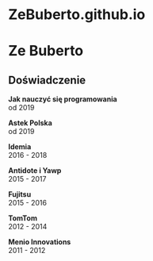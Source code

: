 # ZeBuberto.github.io

# Ze Buberto

## Doświadczenie
**Jak nauczyć się programowania**\
od 2019

**Astek Polska**\
od 2019

**Idemia**\
2016 - 2018

**Antidote i Yawp**\
2015 - 2017

**Fujitsu**\
2015 - 2016

**TomTom**\
2012 - 2014

**Menio Innovations**\
2011 - 2012
